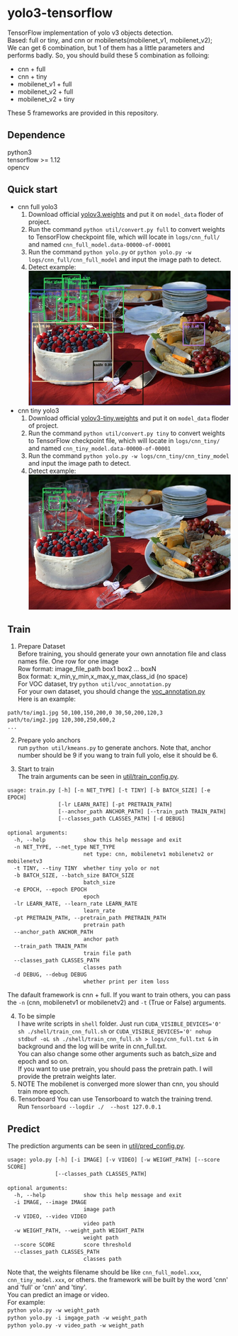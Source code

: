 # yolo3-tensorflow 
TensorFlow implementation of yolo v3 objects detection.  
Based: full or tiny, and cnn or mobilenets(mobilenet_v1, mobilenet_v2);  
We can get 6 combination, but 1 of them has a little parameters and performs badly. 
So, you should build these 5 combination as folloing:
* cnn + full
* cnn + tiny
* mobilenet_v1 + full
* mobilenet_v2 + full
* mobilenet_v2 + tiny 

These 5 frameworks are provided in this repository.

## Dependence
 python3  
 tensorflow >= 1.12  
 opencv  

## Quick start
* cnn full yolo3
  1. Download official [yolov3.weights](https://pjreddie.com/media/files/yolov3.weights) and put it on `model_data` floder of project.
  2. Run the command `python util/convert.py full`  to convert weights to TensorFlow checkpoint file, which will locate in `logs/cnn_full/` and named `cnn_full_model.data-00000-of-00001`
  3. Run the command `python yolo.py` or `python yolo.py -w logs/cnn_full/cnn_full_model`  and input the image path to detect.
  4. Detect example:  
     <img src="images/full.jpg"/>
* cnn tiny yolo3
  1. Download official [yolov3-tiny.weights](https://pjreddie.com/media/files/yolov3-tiny.weights) and put it on `model_data` floder of project.
  2. Run the command `python util/convert.py tiny`  to convert weights to TensorFlow checkpoint file, which will locate in `logs/cnn_tiny/` and named `cnn_tiny_model.data-00000-of-00001`
  3. Run the command `python yolo.py -w logs/cnn_tiny/cnn_tiny_model` and input the image path to detect.
  4. Detect example:  
     <img src="images/tiny.jpg"/>

## Train

1. Prepare Dataset  
Before training, you should generate your own annotation file and class names file.
One row for one image  
Row format: image_file_path box1 box2 ... boxN  
Box format: x_min,y_min,x_max,y_max,class_id (no space)  
For VOC dataset, try `python util/voc_annotation.py`  
For your own dataset, you should change the [voc_annotation.py](voc_annotation.py)  
Here is an example:
```
path/to/img1.jpg 50,100,150,200,0 30,50,200,120,3
path/to/img2.jpg 120,300,250,600,2
...
```

2. Prepare yolo anchors   
run `python util/kmeans.py` to generate anchors. Note that, anchor number 
should be 9 if you wang to train full yolo, else it should be 6. 

3. Start to train  
The train arguments can be seen in [util/train_config.py](util/train_config.py).      
```
usage: train.py [-h] [-n NET_TYPE] [-t TINY] [-b BATCH_SIZE] [-e EPOCH]
                [-lr LEARN_RATE] [-pt PRETRAIN_PATH]
                [--anchor_path ANCHOR_PATH] [--train_path TRAIN_PATH]
                [--classes_path CLASSES_PATH] [-d DEBUG]

optional arguments:
  -h, --help            show this help message and exit
  -n NET_TYPE, --net_type NET_TYPE
                        net type: cnn, mobilenetv1 mobilenetv2 or mobilenetv3
  -t TINY, --tiny TINY  whether tiny yolo or not
  -b BATCH_SIZE, --batch_size BATCH_SIZE
                        batch_size
  -e EPOCH, --epoch EPOCH
                        epoch
  -lr LEARN_RATE, --learn_rate LEARN_RATE
                        learn_rate
  -pt PRETRAIN_PATH, --pretrain_path PRETRAIN_PATH
                        pretrain path
  --anchor_path ANCHOR_PATH
                        anchor path
  --train_path TRAIN_PATH
                        train file path
  --classes_path CLASSES_PATH
                        classes path
  -d DEBUG, --debug DEBUG
                        whether print per item loss
```
The dafault framework is cnn + full. If you want to train others, you can pass 
the `-n` (cnn, mobilenetv1 or mobilenetv2) and `-t` (True or False) arguments.

4. To be simple  
   I have write scripts in `shell` folder. Just run `CUDA_VISIBLE_DEVICES='0' sh ./shell/train_cnn_full.sh` or
   `CUDA_VISIBLE_DEVICES='0' nohup stdbuf -oL sh ./shell/train_cnn_full.sh > logs/cnn_full.txt &` in background and the log 
   will be write in cnn_full.txt.  
   You can also change some other arguments such as batch_size and epoch and so on.  
   If you want to use pretrain, you should pass the pretrain path. I will provide the pretrain weights later.
5. NOTE
    The mobilenet is converged more slower than cnn, you should train more epoch.
6. Tensorboard
    You can use Tensorboard to watch the training trend.  
    Run `Tensorboard --logdir ./  --host 127.0.0.1`   
## Predict
The prediction arguments can be seen in [util/pred_config.py](util/pred_config.py).
```
usage: yolo.py [-h] [-i IMAGE] [-v VIDEO] [-w WEIGHT_PATH] [--score SCORE]
               [--classes_path CLASSES_PATH]

optional arguments:
  -h, --help            show this help message and exit
  -i IMAGE, --image IMAGE
                        image path
  -v VIDEO, --video VIDEO
                        video path
  -w WEIGHT_PATH, --weight_path WEIGHT_PATH
                        weight path
  --score SCORE         score threshold
  --classes_path CLASSES_PATH
                        classes path
 ```
 Note that, the weights filename should be like `cnn_full_model.xxx`, `cnn_tiny_model.xxx`, or others. 
 the framework will be built by the word 'cnn' and 'full' or 'cnn' and 'tiny'.  
 You can predict an image or video.  
 For example:  
 `python yolo.py -w weight_path`  
 `python yolo.py -i imgage_path -w weight_path`  
 `python yolo.py -v video_path -w weight_path`